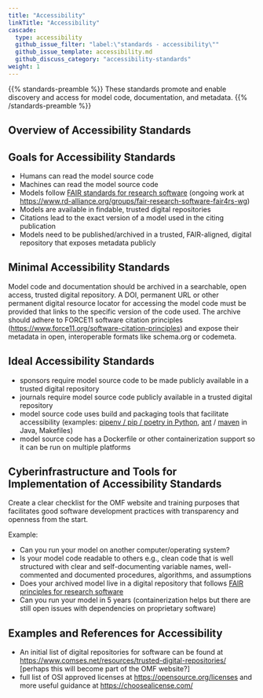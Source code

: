 ```yaml
---
title: "Accessibility"
linkTitle: "Accessibility"
cascade:
  type: accessibility
  github_issue_filter: "label:\"standards - accessibility\""
  github_issue_template: accessibility.md
  github_discuss_category: "accessibility-standards"
weight: 1
---
```


{{% standards-preamble %}}
These standards promote and enable discovery and access for model code, documentation, and metadata.
{{% /standards-preamble %}}

## Overview of Accessibility Standards

## Goals for Accessibility Standards

-	Humans can read the model source code
-	Machines can read the model source code
-	Models follow [FAIR standards for research software](https://fair-software.eu/) (ongoing work at https://www.rd-alliance.org/groups/fair-research-software-fair4rs-wg)
-	Models are available in findable, trusted digital repositories
-	Citations lead to the exact version of a model used in the citing publication
-	Models need to be published/archived in a trusted, FAIR-aligned, digital repository that exposes metadata publicly

## Minimal Accessibility Standards

Model code and documentation should be archived in a searchable, open access, trusted digital repository. A DOI, permanent URL or other permanent digital resource locator for accessing the model code must be provided that links to the specific version of the code used. The archive should adhere to FORCE11 software citation principles (https://www.force11.org/software-citation-principles) and expose their metadata in open, interoperable formats like schema.org or codemeta.

## Ideal Accessibility Standards

-	sponsors require model source code to be made publicly available in a trusted digital repository
-	journals require model source code publicly available in a trusted digital repository
-	model source code uses build and packaging tools that facilitate accessibility (examples: [pipenv / pip / poetry in Python](https://packaging.python.org/guides/tool-recommendations/), [ant](https://ant.apache.org) / [maven](https://maven.apache.org) in Java, Makefiles)
-	model source code has a Dockerfile or other containerization support so it can be run on multiple platforms
	
## Cyberinfrastructure and Tools for Implementation of Accessibility Standards

Create a clear checklist for the OMF website and training purposes that facilitates good software development practices with transparency and openness from the start.

Example:

-	Can you run your model on another computer/operating system?
-	Is your model code readable to others e.g., clean code that is well structured with clear and self-documenting variable names, well-commented and documented procedures, algorithms, and assumptions
-	Does your archived model live in a digital repository that follows [FAIR principles for research software](https://fair-software.eu/) 
-	Can you run your model in 5 years (containerization helps but there are still open issues with dependencies on proprietary software)

## Examples and References for Accessibility

- An initial list of digital repositories for software can be found at https://www.comses.net/resources/trusted-digital-repositories/ [perhaps this will become part of the OMF website?]
- full list of OSI approved licenses at https://opensource.org/licenses and more useful guidance at https://choosealicense.com/
